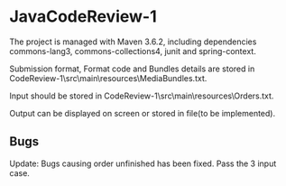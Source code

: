 # JavaCodeReview-1
The project is managed with Maven 3.6.2, including dependencies commons-lang3, commons-collections4, junit and spring-context.

Submission format, Format code and Bundles details are stored in CodeReview-1\src\main\resources\MediaBundles.txt.

Input should be stored in CodeReview-1\src\main\resources\Orders.txt.

Output can be displayed on screen or stored in file(to be implemented).

## Bugs
 
Update: Bugs causing order unfinished has been fixed. Pass the 3 input case.
